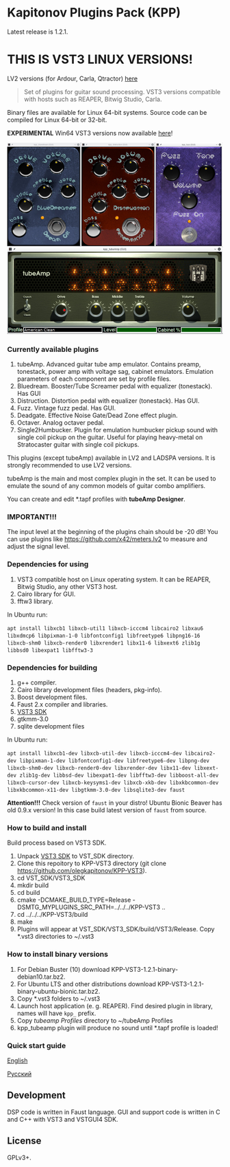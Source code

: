 Kapitonov Plugins Pack (KPP)
============================

Latest release is 1.2.1.

THIS IS VST3 LINUX VERSIONS!
===========================

LV2 versions (for Ardour, Carla, Qtractor) [here](https://github.com/olegkapitonov/Kapitonov-Plugins-Pack)

> Set of plugins for guitar sound processing.
> VST3 versions compatible with hosts such as REAPER, Bitwig Studio, Carla.

Binary files are available for Linux 64-bit systems.
Source code can be compiled for Linux 64-bit or 32-bit.

**EXPERIMENTAL** Win64 VST3 versions now available [here](https://kpp-tubeamp.com/downloads)!

![Screenshot](screen.jpg)

### Currently available plugins

1. tubeAmp.
   Advanced guitar tube amp emulator. Contains preamp,
   tonestack, power amp with voltage sag, cabinet emulators.
   Emulation parameters of each component are set by profile files.
2. Bluedream.
   Booster/Tube Screamer pedal with equalizer (tonestack).
   Has GUI
3. Distruction.
   Distortion pedal with equalizer (tonestack).
   Has GUI.
4. Fuzz.
   Vintage fuzz pedal.
   Has GUI.
5. Deadgate.
   Effective Noise Gate/Dead Zone effect plugin.
6. Octaver.
   Analog octaver pedal.
7. Single2Humbucker.
   Plugin for emulation humbucker pickup sound with
   single coil pickup on the guitar. Useful for playing
   heavy-metal on Stratocaster guitar with single coil pickups.


This plugins (except tubeAmp) available in LV2 and LADSPA versions. It is
strongly recommended to use LV2 versions.

tubeAmp is the main and most complex plugin in the set.
It can be used to emulate the sound of any common models
of guitar combo amplifiers.

You can create and edit \*.tapf profiles with **tubeAmp Designer**.

### IMPORTANT!!!

The input level at the beginning of the plugins chain should be -20 dB!
You can use plugins like https://github.com/x42/meters.lv2 to measure
and adjust the signal level.


### Dependencies for using

1. VST3 compatible host on Linux operating system.
   It can be REAPER, Bitwig Studio, any other VST3 host.
2. Cairo library for GUI.
3. fftw3 library.

In Ubuntu run:

`apt install libxcb1 libxcb-util1 libxcb-icccm4 libcairo2 libxau6 libxdmcp6 libpixman-1-0 libfontconfig1 libfreetype6 libpng16-16 libxcb-shm0 libxcb-render0 libxrender1 libx11-6 libxext6 zlib1g libbsd0 libexpat1 libfftw3-3`

### Dependencies for building

1. g++ compiler.
2. Cairo library development files (headers, pkg-info).
3. Boost development files.
4. Faust 2.x compiler and libraries.
5. [VST3 SDK](https://www.steinberg.net/vst3sdk)
6. gtkmm-3.0
7. sqlite development files

In Ubuntu run:

`apt install libxcb1-dev libxcb-util-dev libxcb-icccm4-dev libcairo2-dev libpixman-1-dev libfontconfig1-dev libfreetype6-dev libpng-dev libxcb-shm0-dev libxcb-render0-dev libxrender-dev libx11-dev libxext-dev zlib1g-dev libbsd-dev libexpat1-dev libfftw3-dev libboost-all-dev libxcb-cursor-dev libxcb-keysyms1-dev libxcb-xkb-dev libxkbcommon-dev libxkbcommon-x11-dev libgtkmm-3.0-dev libsqlite3-dev faust`

**Attention!!!** Check version of `faust` in your distro! Ubuntu Bionic Beaver has old 0.9.x version!
In this case build latest version of `faust` from source.

### How to build and install

Build process based on VST3 SDK.

1. Unpack [VST3 SDK](https://www.steinberg.net/vst3sdk) to VST_SDK directory.
2. Clone this repoitory to KPP-VST3 directory (git clone https://github.com/olegkapitonov/KPP-VST3).
3. cd VST_SDK/VST3_SDK
4. mkdir build
5. cd build
6. cmake -DCMAKE_BUILD_TYPE=Release -DSMTG_MYPLUGINS_SRC_PATH=../../../KPP-VST3 ..
7. cd ../../../KPP-VST3/build
8. make
9. Plugins will appear at VST_SDK/VST3_SDK/build/VST3/Release.
   Copy *.vst3 directories to ~/.vst3

### How to install binary versions

1. For Debian Buster (10) download KPP-VST3-1.2.1-binary-debian10.tar.bz2.
2. For Ubuntu LTS and other distributions download KPP-VST3-1.2.1-binary-ubuntu-bionic.tar.bz2.
3. Copy *.vst3 folders to ~/.vst3
4. Launch host application (e. g. REAPER). Find desired plugin in library,
   names will have `kpp_` prefix.
5. Copy *tubeamp Profiles* directory to ~/tubeAmp Profiles
6. kpp_tubeamp plugin will produce no sound until *.tapf profile is loaded!

### Quick start guide

[English](https://github.com/olegkapitonov/Kapitonov-Plugins-Pack/blob/master/guide.md)

[Русский](https://github.com/olegkapitonov/Kapitonov-Plugins-Pack/blob/master/guide_ru.md)


## Development

DSP code is written in Faust language. GUI and support code is written in C and C++
with VST3 and VSTGUI4 SDK.

## License

GPLv3+.
